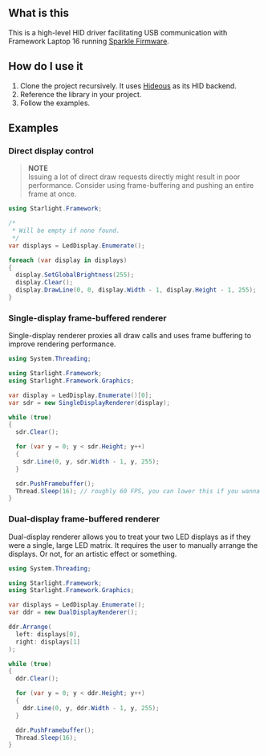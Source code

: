 ## What is this
This is a high-level HID driver facilitating USB communication with Framework Laptop 16 running [Sparkle Firmware](https://github.com/vddCore/sparkle-fw16).

## How do I use it
1. Clone the project recursively. It uses [Hideous](https://github.com/vddCore/Hideous) as its HID backend.
2. Reference the library in your project.
3. Follow the examples.

## Examples

### Direct display control
> **NOTE**  
> Issuing a lot of direct draw requests directly might result in poor 
> performance. Consider using frame-buffering and pushing an entire 
> frame at once.

```csharp
using Starlight.Framework;

/* 
 * Will be empty if none found.
 */
var displays = LedDisplay.Enumerate();

foreach (var display in displays)
{
  display.SetGlobalBrightness(255);
  display.Clear();
  display.DrawLine(0, 0, display.Width - 1, display.Height - 1, 255);
}
```

### Single-display frame-buffered renderer
Single-display renderer proxies all draw calls and uses 
frame buffering to improve rendering performance.

```csharp
using System.Threading;

using Starlight.Framework;
using Starlight.Framework.Graphics;

var display = LedDisplay.Enumerate()[0];
var sdr = new SingleDisplayRenderer(display);

while (true)
{
  sdr.Clear();

  for (var y = 0; y < sdr.Height; y++)
  {
    sdr.Line(0, y, sdr.Width - 1, y, 255);
  }

  sdr.PushFramebuffer();
  Thread.Sleep(16); // roughly 60 FPS, you can lower this if you wanna be fancy
}
```

### Dual-display frame-buffered renderer
Dual-display renderer allows you to treat your two LED displays as if
they were a single, large LED matrix. It requires the user to manually
arrange the displays. Or not, for an artistic effect or something.

```csharp
using System.Threading;

using Starlight.Framework;
using Starlight.Framework.Graphics;

var displays = LedDisplay.Enumerate();
var ddr = new DualDisplayRenderer();

ddr.Arrange(
  left: displays[0],
  right: displays[1]
);

while (true)
{
  ddr.Clear();

  for (var y = 0; y < ddr.Height; y++)
  {
    ddr.Line(0, y, ddr.Width - 1, y, 255);
  }

  ddr.PushFramebuffer();
  Thread.Sleep(16);
}
```
